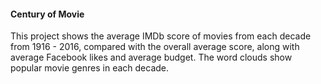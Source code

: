 #### Century of Movie
This project shows the average IMDb score of movies from each decade from 1916 - 2016, compared with the overall average score, along with average Facebook likes and average budget. The word clouds show popular movie genres in each decade.
